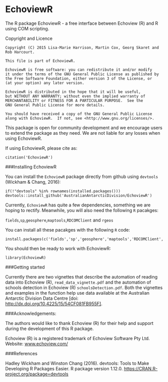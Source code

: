 # EchoviewR
The R package EchoviewR - a free interface between Echoview (R) and R using COM scripting.

Copyright and Licence

    Copyright (C) 2015 Lisa-Marie Harrison, Martin Cox, Georg Skaret and Rob Harcourt.
    
    This file is part of EchoviewR.
    
    EchoviewR is free software: you can redistribute it and/or modify
    it under the terms of the GNU General Public License as published by
    the Free Software Foundation, either version 3 of the License, or
    (at your option) any later version.
    
    EchoviewR is distributed in the hope that it will be useful,
    but WITHOUT ANY WARRANTY; without even the implied warranty of
    MERCHANTABILITY or FITNESS FOR A PARTICULAR PURPOSE.  See the
    GNU General Public License for more details.
    
    You should have received a copy of the GNU General Public License
    along with EchoviewR.  If not, see <http://www.gnu.org/licenses/>.


This package is open for community development and we encourage users to extend the package as they need. We are not liable for any losses when using EchoviewR. 

If using EchoviewR, please cite as:

```{r citation}
citation('EchoviewR')
```


###Installing EchoviewR

You can install the ```EchoviewR``` package directly from github using ```devtools``` (Wickham & Chang, 2016):


```{r install,eval=FALSE}
if(!"devtools" %in% rownames(installed.packages())) devtools::install_github('AustralianAntarcticDivision/EchoviewR')
```

Currently, ```EchoviewR``` has quite a few dependencies, something we are hoping to rectify.  Meanwhile, you will also need the following ```R``` pacakges:

```fields```,```sp```,```geosphere```,```maptools```,```RDCOMClient``` and ```rgeos```
  
You can install all these pacakges with the following  ```R``` code:

```{r dependPacks,eval=FALSE}
install.packages(c('fields','sp','geosphere','maptools','RDCOMClient','rgeos'))
```

You should then be ready to work with EchoviewR:
```{r startEVR, eval=FALSE}
library(EchoviewR)
```

###Getting started

Currently there are two vignettes that describe the automation of reading data into Echoview (R), ```read_data_vignette.pdf``` and the automation of schools detection in Echoview (R) ```schoolsDetection.pdf```.  Both the vignettes and examples in the function help use data available at the Australian Antarctic Division Data Centre [doi: http://dx.doi.org/10.4225/15/54CF081FB955F].

###Acknowledgements:

The authors would like to thank Echoview (R) for their help and support during the development of this R package.

Echoview (R) is a registered trademark of Echoview Software Pty Ltd. Website: www.echoview.com/

###References

Hadley Wickham and Winston Chang (2016). devtools: Tools to Make Developing R Packages Easier. R package version 1.12.0.
  https://CRAN.R-project.org/package=devtools
